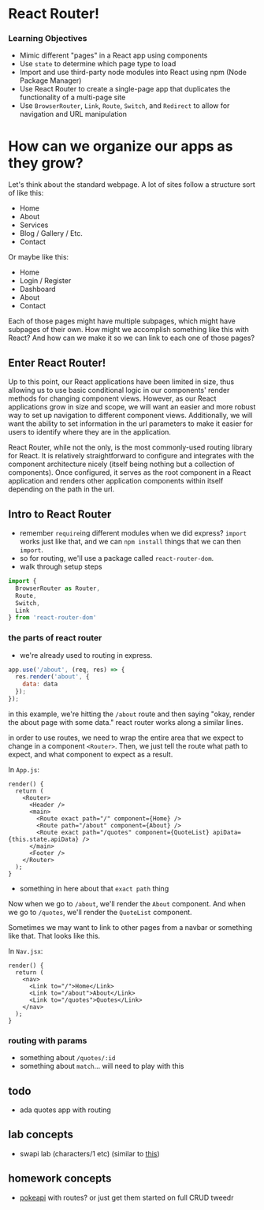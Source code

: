 # React Router!

### Learning Objectives

- Mimic different "pages" in a React app using components
- Use `state` to determine which page type to load
- Import and use third-party node modules into React using npm (Node Package Manager)
- Use React Router to create a single-page app that duplicates the functionality of a multi-page site
- Use `BrowserRouter`, `Link`, `Route`, `Switch`, and `Redirect` to allow for navigation and URL manipulation

# How can we organize our apps as they grow?

Let's think about the standard webpage. A lot of sites follow a structure sort of like this:

- Home
- About
- Services
- Blog / Gallery / Etc.
- Contact

Or maybe like this:

- Home
- Login / Register
- Dashboard
- About
- Contact

Each of those pages might have multiple subpages, which might have subpages of their own. How might we accomplish something like this with React? And how can we make it so we can link to each one of those pages?

## Enter React Router!

Up to this point, our React applications have been limited in size, thus allowing us to use basic conditional logic in our components' render methods for changing component views. However, as our React applications grow in size and scope, we will want an easier and more robust way to set up navigation to different component views. Additionally, we will want the ability to set information in the url parameters to make it easier for users to identify where they are in the application.

React Router, while not the only, is the most commonly-used routing library for React. It is relatively straightforward to configure and integrates with the component architecture nicely (itself being nothing but a collection of components). Once configured, it serves as the root component in a React application and renders other application components within itself depending on the path in the url.

## Intro to React Router
- remember `require`ing different modules when we did express? `import` works just like that, and we can `npm install` things that we can then `import`.
- so for routing, we'll use a package called `react-router-dom`. 
- walk through setup steps


```js
import {
  BrowserRouter as Router,
  Route,
  Switch,
  Link
} from 'react-router-dom'
```


### the parts of react router

- we're already used to routing in express. 

```js
app.use('/about', (req, res) => {
  res.render('about', { 
    data: data 
  });
});
```

in this example, we're hitting the `/about` route and then saying "okay, render the about page with some data." react router works along a similar lines.

in order to use routes, we need to wrap the entire area that we expect to change in a component `<Router>`. Then, we just tell the route what path to expect, and what component to expect as a result.

In `App.js`:

```
render() {
  return (
    <Router>
      <Header />
      <main>
        <Route exact path="/" component={Home} />
        <Route path="/about" component={About} />
        <Route exact path="/quotes" component={QuoteList} apiData={this.state.apiData} />
      </main>
      <Footer />
    </Router>
  );
}
```

- something in here about that `exact path` thing

Now when we go to `/about`, we'll render the `About` component. And when we go to `/quotes`, we'll render the `QuoteList` component.

Sometimes we may want to link to other pages from a navbar or something like that. That looks like this. 

In `Nav.jsx`:

```
render() {
  return (
    <nav>
      <Link to="/">Home</Link>
      <Link to="/about">About</Link>
      <Link to="/quotes">Quotes</Link>
    </nav>
  );
}

```

### routing with params

- something about `/quotes/:id`
- something about `match`... will need to play with this

## todo

- ada quotes app with routing

## lab concepts

- swapi lab (characters/1 etc) (similar to [this](https://github.com/ga-students/WDI_HAKUNA_MATATA/blob/master/unit02/w06_d04/lab/starwars-routing-lab.md))


## homework concepts

- [pokeapi](https://pokeapi.co/) with routes? or just get them started on full CRUD tweedr